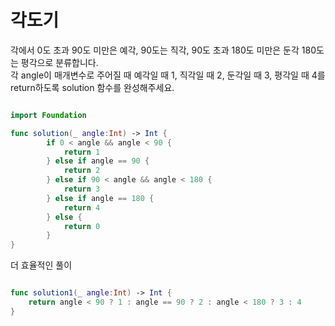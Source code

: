 각도기
================

각에서 0도 초과 90도 미만은 예각, 90도는 직각, 90도 초과 180도 미만은 둔각 180도는 평각으로 분류합니다.    
각 angle이 매개변수로 주어질 때 예각일 때 1, 직각일 때 2, 둔각일 때 3, 평각일 때 4를 return하도록 solution 함수를 완성해주세요.   

```swift 

import Foundation

func solution(_ angle:Int) -> Int {
        if 0 < angle && angle < 90 {
            return 1
        } else if angle == 90 {
            return 2
        } else if 90 < angle && angle < 180 {
            return 3
        } else if angle == 180 {
            return 4
        } else {
            return 0
        }
}

```

더 효율적인 풀이

```swift

func solution1(_ angle:Int) -> Int {
    return angle < 90 ? 1 : angle == 90 ? 2 : angle < 180 ? 3 : 4
}

```
